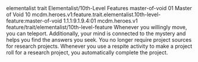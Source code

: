 <ability>
  <metadata>
    <class>elementalist</class>
    <feature_type>trait</feature_type>
    <file_dpath>Elementalist/10th-Level Features</file_dpath>
    <item_id>master-of-void</item_id>
    <item_index>01</item_index>
    <item_name>Master of Void</item_name>
    <level>10</level>
    <scc>mcdm.heroes.v1:feature.trait.elementalist.10th-level-feature:master-of-void</scc>
    <scdc>1.1.1:9.1.9.4:01</scdc>
    <source>mcdm.heroes.v1</source>
    <type>feature/trait/elementalist/10th-level-feature</type>
  </metadata>
  <effects>
    <effect type="mundane">Whenever you willingly move, you can teleport.
Additionally, your mind is connected to the mystery and helps you find the answers you seek. You no longer require project sources for research projects. Whenever you use a respite activity to make a project roll for a research project, you automatically complete the project.</effect>
  </effects>
</ability>
